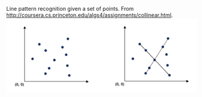 Line pattern recognition given a set of points. From http://coursera.cs.princeton.edu/algs4/assignments/collinear.html.
![image](https://github.com/nayanika-g/Collinear/blob/master/img.png)
